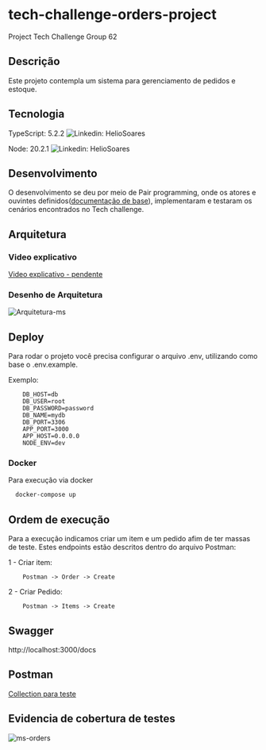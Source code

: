 # tech-challenge-orders-project

Project Tech Challenge Group 62

## Descrição

Este projeto contempla um sistema para gerenciamento de pedidos e estoque.
## Tecnologia

TypeScript: 5.2.2
![Linkedin: HelioSoares](https://shields.io/badge/TypeScript-3178C6?logo=TypeScript&logoColor=FFF&style=flat-square)

Node: 20.2.1
![Linkedin: HelioSoares](https://img.shields.io/badge/Node.js-43853D?style=for-the-badge&logo=node.js&logoColor=white)




## Desenvolvimento

O desenvolvimento se deu por meio de Pair programming, onde os atores e ouvintes definidos([documentação de base](https://docs.google.com/document/d/1T5h---6pFPUxed4JcuHohJVm-L-NUCaBk-LMAonPDmI/edit?usp=sharing)), implementaram e testaram os cenários encontrados no Tech challenge.
## Arquitetura

### Video explicativo
[Video explicativo - pendente]()

### Desenho de Arquitetura

![Arquitetura-ms](https://github.com/denilsonos/tech-challenge-orders-project-ms-orders/assets/23120172/03605444-399c-4d8c-b4a4-af06b4d719ad)

## Deploy

Para rodar o projeto você precisa configurar o arquivo .env, utilizando como base o .env.example.

Exemplo:
```env
    DB_HOST=db
    DB_USER=root
    DB_PASSWORD=password
    DB_NAME=mydb
    DB_PORT=3306
    APP_PORT=3000
    APP_HOST=0.0.0.0
    NODE_ENV=dev
```


### Docker

Para execução via docker

```bash
  docker-compose up
```

## Ordem de execução

Para a execução indicamos criar um item e um pedido afim de ter massas de teste. Estes endpoints estão descritos dentro do arquivo Postman:

1 - Criar item:
```
    Postman -> Order -> Create
```

2 - Criar Pedido:
```
    Postman -> Items -> Create
```

## Swagger

http://localhost:3000/docs
## Postman

[Collection para teste](https://github.com/denilsonos/tech-challenge-orders-project/blob/main/Tech%20Challenge%20Collection.postman_collection.json)

## Evidencia de cobertura de testes

![ms-orders](https://github.com/denilsonos/tech-challenge-orders-project-ms-orders/assets/143292502/d62b0977-aeea-48ba-8619-01896e38acc9)

